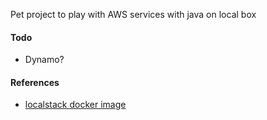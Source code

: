 Pet project to play with AWS services with java on local box

#### Todo 

* Dynamo?

#### References

* [localstack docker image](https://github.com/localstack/localstack)
